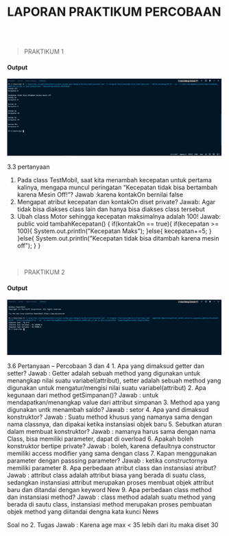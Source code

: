 <h1>LAPORAN PRAKTIKUM PERCOBAAN</h1>
<br><br>
<blockquote>PRAKTIKUM 1</blockquote>
<h4>Output</h4>
<img src="https://github.com/Auful01/PBO/blob/master/Jobsheet3/img/coba2.jpeg" width=500px>
<p>3.3	pertanyaan

1.	Pada class TestMobil, saat kita menambah kecepatan untuk pertama kalinya, mengapa muncul peringatan “Kecepatan tidak bisa bertambah karena Mesin Off!”?
Jawab :karena kontakOn bernilai false
2.	Mengapat atribut kecepatan dan kontakOn diset private?
Jawab: Agar tidak bisa diakses class lain dan hanya bisa diakses class tersebut
3.	Ubah class Motor sehingga kecepatan maksimalnya adalah 100!
Jawab: 
  public void tambahKecepatan() {
        if(kontakOn == true){
            if(kecepatan >= 100){
                System.out.println("Kecepatan Maks");
            }else{
                kecepatan+=5;
            }
        }else{
            System.out.println("Kecepatan tidak bisa ditambah karena mesin off");
        }
    }
   </p>
<br>
<blockquote>PRAKTIKUM 2</blockquote>
<h4>Output</h4>
<img src="https://github.com/Auful01/PBO/blob/master/Jobsheet3/img/coba1.jpeg" width=500px>
<p>3.6 Pertanyaan – Percobaan 3 dan 4
1. Apa yang dimaksud getter dan setter?
Jawab : Getter adalah sebuah method yang digunakan untuk menangkap nilai suatu variabel(attribut), setter adalah sebuah method yang digunakan untuk mengatur/mengisi nilai suatu variabel(attribut)
2. Apa kegunaan dari method getSimpanan()?
Jawab : untuk mendapatkan/menangkap value dari attribut simpanan
3. Method apa yang digunakan untk menambah saldo?
Jawab : setor
4. Apa yand dimaksud konstruktor?
Jawab : Suatu method khusus yang namanya sama dengan nama classnya, dan dipakai ketika instansiasi objek baru
5. Sebutkan aturan dalam membuat konstruktor?
Jawab : namanya harus sama dengan nama Class, bisa memiliki parameter, dapat di overload
6. Apakah boleh konstruktor bertipe private?
Jawab : boleh, karena defaultnya constructor memiliki access modifier yang sama dengan class
7. Kapan menggunakan parameter dengan passsing parameter?
Jawab : ketika constructornya memiliki parameter
8. Apa perbedaan atribut class dan instansiasi atribut?
Jawab : attribut class adalah attribut biasa yang berada di suatu class, sedangkan instansiasi attribut merupakan proses membuat objek attribut baru dan ditandai dengan keyword New
9. Apa perbedaan class method dan instansiasi method?
Jawab : class method adalah suatu method yang berada di sautu class, instansiasi method merupakan proses pembuatan objek method yang diitandai dengna kata kunci News
</p>
Soal no 2. Tugas 
Jawab : Karena age max < 35 lebih dari itu maka diset 30
